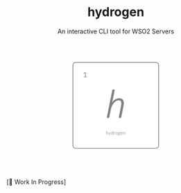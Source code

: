 <h1 align='center'>hydrogen</h1>

<p align='center'>An interactive CLI tool for WSO2 Servers</p>

<br>

<br>

<p align="center">
  <img width="200" src="src/img/hydrogen.png">
</p>

<br>

<br>

[:construction: Work In Progress]
